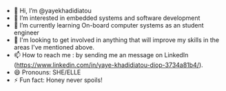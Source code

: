 - 👋 Hi, I’m @yayekhadidiatou
- 👀 I’m interested in embedded systems and software development
- 🌱 I’m currently learning On-board computer systems as an student engineer
- 💞️ I'm looking to get involved in anything that will improve my skills in the areas I've mentioned above.
- 📫 How to reach me : by sending me an message on LinkedIn (https://www.linkedin.com/in/yaye-khadidiatou-diop-3734a81b4/).
- 😄 Pronouns: SHE/ELLE
- ⚡ Fun fact:  Honey never spoils!

<!---
yayekhadidiatou/yayekhadidiatou is a ✨ special ✨ repository because its `README.md` (this file) appears on your GitHub profile.
You can click the Preview link to take a look at your changes.
--->
